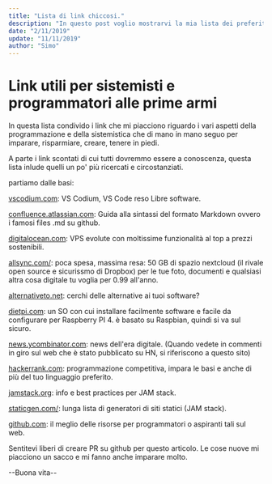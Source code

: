```yaml
---
title: "Lista di link chiccosi."
description: "In questo post voglio mostrarvi la mia lista dei preferiti che al momento trovo i più interessanti."
date: "2/11/2019"
update: "11/11/2019"
author: "Simo"
---
```


# Link utili per sistemisti e programmatori alle prime armi

In questa lista condivido i link che mi piacciono riguardo i vari aspetti della programmazione e della sistemistica che di mano in mano seguo per imparare, risparmiare, creare, tenere in piedi.

A parte i link scontati di cui tutti dovremmo essere a conoscenza, questa lista inlude quelli un po' più ricercati e circostanziati.

partiamo dalle basi:

[vscodium.com](https://vscodium.com/): VS Codium, VS Code reso Libre software.

[confluence.atlassian.com](https://confluence.atlassian.com/bitbucketserver/markdown-syntax-guide-776639995.html): Guida alla sintassi del formato Markdown ovvero i famosi files .md su github.

[digitalocean.com](https://m.do.co/c/b8caeaf651c4): VPS evolute con moltissime funzionalità al top a prezzi sostenibili.

[allsync.com/](https://allsync.com/aff.php?aff=289): poca spesa, massima resa: 50 GB di spazio nextcloud (il rivale open source e sicurissmo di Dropbox) per le tue foto, documenti e qualsiasi altra cosa digitale tu voglia per 0.99 all'anno. 

[alternativeto.net](https://alternativeto.net): cerchi delle alternative ai tuoi software?

[dietpi.com](https://dietpi.com): un SO con cui installare facilmente software e facile da configurare per Raspberry PI 4. &egrave; basato su Raspbian, quindi si va sul sicuro.

[news.ycombinator.com](https://news.ycombinator.com): news dell'era digitale.
(Quando vedete in commenti in giro sul web che è stato pubblicato su HN, si riferiscono a questo sito)

[hackerrank.com](https://www.hackerrank.com):
programmazione competitiva, impara le basi e anche di più del tuo linguaggio preferito.

[jamstack.org](https://jamstack.org/): info e best practices per JAM stack.

[staticgen.com/](https://www.staticgen.com/): lunga lista di generatori di siti statici (JAM stack).

[github.com](https://github.com/sdmg15/Best-websites-a-programmer-should-visit): il meglio delle risorse per programmatori o aspiranti tali sul web.

Sentitevi liberi di creare PR su github per questo articolo. Le cose nuove mi piacciono un sacco e mi fanno anche imparare molto.

--Buona vita--